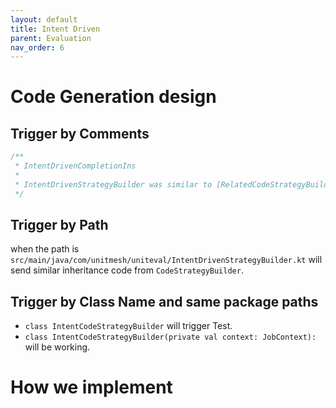 ```yaml
---
layout: default
title: Intent Driven
parent: Evaluation
nav_order: 6
---
```


# Code Generation design

## Trigger by Comments

```kotlin
/**
 * IntentDrivenCompletionIns
 *
 * IntentDrivenStrategyBuilder was similar to [RelatedCodeStrategyBuilder] and [SimilarChunksStrategyBuilder]
 */
```

## Trigger by Path

when the path is `src/main/java/com/unitmesh/uniteval/IntentDrivenStrategyBuilder.kt` will send similar inheritance code
from `CodeStrategyBuilder`.

## Trigger by Class Name and same package paths

- `class IntentCodeStrategyBuilder` will trigger Test.
- `class IntentCodeStrategyBuilder(private val context: JobContext):` will be working.

# How we implement

